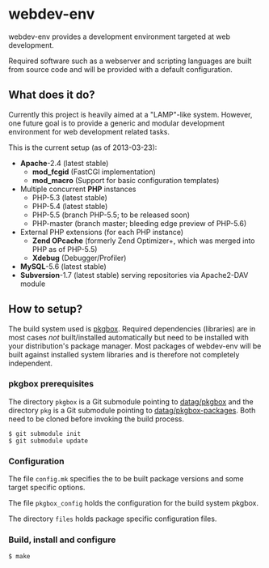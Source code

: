 # webdev-env #

webdev-env provides a development environment targeted at web development.

Required software such as a webserver and scripting languages are built from
source code and will be provided with a default configuration.


## What does it do? ##

Currently this project is heavily aimed at a "LAMP"-like system. However, one
future goal is to provide a generic and modular development environment for web
development related tasks.

This is the current setup (as of 2013-03-23):

* **Apache**-2.4 (latest stable)
  * **mod\_fcgid** (FastCGI implementation)
  * **mod\_macro** (Support for basic configuration templates)
* Multiple concurrent **PHP** instances
  * PHP-5.3 (latest stable)
  * PHP-5.4 (latest stable)
  * PHP-5.5 (branch PHP-5.5; to be released soon)
  * PHP-master (branch master; bleeding edge preview of PHP-5.6)
* External PHP extensions (for each PHP instance)
  * **Zend OPcache** (formerly Zend Optimizer+, which was merged into PHP as of PHP-5.5)
  * **Xdebug** (Debugger/Profiler)
* **MySQL**-5.6 (latest stable)
* **Subversion**-1.7 (latest stable) serving repositories via Apache2-DAV module


## How to setup? ##

The build system used is [pkgbox](https://github.com/datag/pkgbox).
Required dependencies (libraries) are in most cases *not* built/installed
automatically but need to be installed with your distribution's package manager.
Most packages of webdev-env will be built against installed system libraries and
is therefore not completely independent.

### pkgbox prerequisites ###

The directory `pkgbox` is a Git submodule pointing to
[datag/pkgbox](https://github.com/datag/pkgbox)
and the directory `pkg` is a Git
submodule pointing to
[datag/pkgbox-packages](https://github.com/datag/pkgbox-packages). Both need to
be cloned before invoking the build process.

    $ git submodule init
    $ git submodule update

### Configuration ###

The file `config.mk` specifies the to be built package versions and some target
specific options.

The file `pkgbox_config` holds the configuration for the
build system pkgbox.

The directory `files` holds package specific configuration files.

### Build, install and configure ###

    $ make

